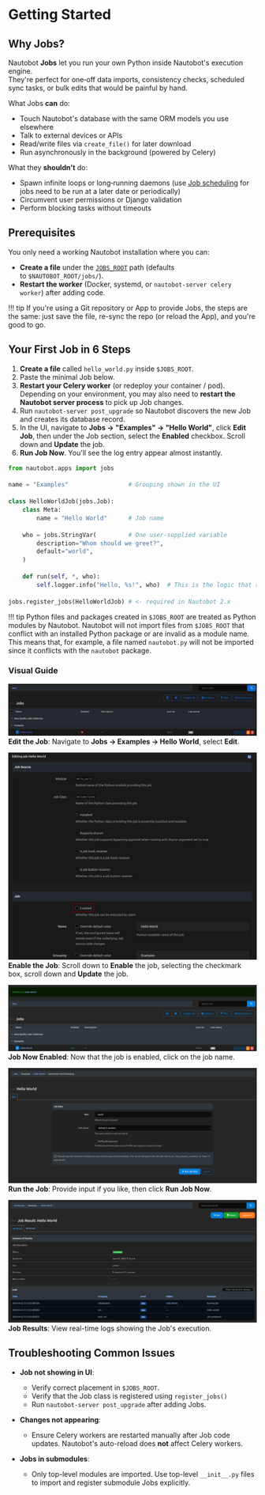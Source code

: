 # Getting Started

## Why Jobs?

Nautobot **Jobs** let you run your own Python inside Nautobot's execution engine.  
They're perfect for one‑off data imports, consistency checks, scheduled sync tasks, or bulk edits that would be painful by hand.

What Jobs **can** do: 

- Touch Nautobot's database with the same ORM models you use elsewhere  
- Talk to external devices or APIs  
- Read/write files via `create_file()` for later download  
- Run asynchronously in the background (powered by Celery)

What they **shouldn't** do:

- Spawn infinite loops or long‑running daemons (use [Job scheduling](../../user-guide/platform-functionality/jobs/job-scheduling-and-approvals.md) for jobs need to be run at a later date or periodically)  
- Circumvent user permissions or Django validation  
- Perform blocking tasks without timeouts

## Prerequisites

You only need a working Nautobot installation where you can:

- **Create a file** under the [`JOBS_ROOT`](../../user-guide/administration/configuration/settings.md#jobs_root) path (defaults to `$NAUTOBOT_ROOT/jobs/`).  
- **Restart the worker** (Docker, systemd, or `nautobot-server celery worker`) after adding code.

!!! tip
    If you're using a Git repository or App to provide Jobs, the steps are the same: just save the file, re-sync the repo (or reload the App), and you're good to go.

## Your First Job in 6 Steps

1. **Create a file** called `hello_world.py` inside `$JOBS_ROOT`.
2. Paste the minimal Job below.  
3. **Restart your Celery worker** (or redeploy your container / pod). Depending on your environment, you may also need to **restart the Nautobot server process** to pick up Job changes.  
4. Run `nautobot-server post_upgrade` so Nautobot discovers the new Job and creates its database record.
5. In the UI, navigate to **Jobs → "Examples" → "Hello World"**, click **Edit Job**, then under the Job section, select the **Enabled** checkbox. Scroll down and **Update** the job.  
6. **Run Job Now**. You'll see the log entry appear almost instantly.

```python title="$JOBS_ROOT/hello_world.py"
from nautobot.apps import jobs

name = "Examples"                 # Grouping shown in the UI

class HelloWorldJob(jobs.Job):
    class Meta:
        name = "Hello World"      # Job name

    who = jobs.StringVar(         # One user‑supplied variable
        description="Whom should we greet?",
        default="world",
    )

    def run(self, *, who):
        self.logger.info("Hello, %s!", who)  # This is the logic that runs when the Job is executed

jobs.register_jobs(HelloWorldJob) # <- required in Nautobot 2.x
```

!!! tip
    Python files and packages created in `$JOBS_ROOT` are treated as Python modules by Nautobot. Nautobot will not import files from `$JOBS_ROOT` that conflict with an installed Python package or are invalid as a module name. This means that, for example, a file named `nautobot.py` will not be imported since it conflicts with the `nautobot` package.

### Visual Guide

![Edit Job](../../media/development/jobs/edit-job.png)  
**Edit the Job**: Navigate to **Jobs → Examples → Hello World**, select **Edit**.

![Job Settings](../../media/development/jobs/enable-job.png)  
**Enable the Job**: Scroll down to **Enable** the job, selecting the checkmark box, scroll down and **Update** the job.

![Job Enabled](../../media/development/jobs/job-now-enabled.png)  
**Job Now Enabled**: Now that the job is enabled, click on the job name.

![Run Job](../../media/development/jobs/run-job.png)  
**Run the Job**: Provide input if you like, then click **Run Job Now**.

![Job Results](../../media/development/jobs/job-output.png)  
**Job Results**: View real-time logs showing the Job's execution.

## Troubleshooting Common Issues

- **Job not showing in UI**:
    - Verify correct placement in `$JOBS_ROOT`.
    - Verify that the Job class is registered using `register_jobs()`
    - Run `nautobot-server post_upgrade` after adding Jobs.

- **Changes not appearing**:
    - Ensure Celery workers are restarted manually after Job code updates. Nautobot's auto-reload does **not** affect Celery workers.

- **Jobs in submodules**:
    - Only top-level modules are imported. Use top-level `__init__.py` files to import and register submodule Jobs explicitly.
